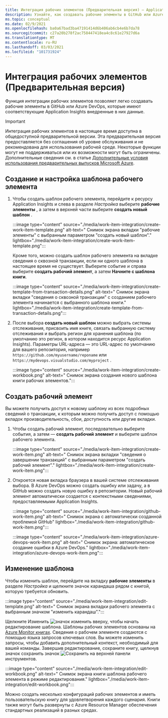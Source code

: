 ```yaml
---
title: Интеграция рабочих элементов (Предварительная версия) — Application Insights
description: Узнайте, как создавать рабочие элементы в GitHub или Azure DevOps с помощью Application Insights данных, внедренных в них.
ms.topic: conceptual
ms.date: 02/9/2021
ms.openlocfilehash: ba0a67bad3ba47191414d6b406ab6cb4e6b7da78
ms.sourcegitcommit: c27a20b278f2ac758447418ea4c8c61e27927d6a
ms.translationtype: MT
ms.contentlocale: ru-RU
ms.lasthandoff: 03/03/2021
ms.locfileid: "101731924"
---
```

# <a name="work-item-integration-preview"></a>Интеграция рабочих элементов (Предварительная версия)

Функция интеграции рабочих элементов позволяет легко создавать рабочие элементы в GitHub или Azure DevOps, которые имеют соответствующие Application Insights внедренные в них данные.

> [!IMPORTANT]
> Интеграция рабочих элементов в настоящее время доступна в общедоступной предварительной версии.
> Эта предварительная версия предоставляется без соглашения об уровне обслуживания и не рекомендована для использования рабочей среде. Некоторые функции могут не поддерживаться или их возможности могут быть ограничены.
> Дополнительные сведения см. в статье [Дополнительные условия использования предварительных выпусков Microsoft Azure](https://azure.microsoft.com/support/legal/preview-supplemental-terms/).

## <a name="create-and-configure-a-work-item-template"></a>Создание и настройка шаблона рабочего элемента

1. Чтобы создать шаблон рабочего элемента, перейдите к ресурсу Application Insights и слева в разделе *Настройка* выберите **рабочие элементы** , а затем в верхней части выберите **создать новый шаблон** .

    :::image type="content" source="./media/work-item-integration/create-work-item-template.png" alt-text=" Снимок экрана вкладки &quot;рабочие элементы&quot; с выбранным параметром &quot;создать новый шаблон&quot;." lightbox="./media/work-item-integration/create-work-item-template.png":::

    Кроме того, можно создать шаблон рабочего элемента на вкладке сведения о сквозной транзакции, если ни одного шаблона в настоящее время не существует. Выберите событие и справа выберите **создать рабочий элемент**, а затем **Начните с шаблона книги**.

    :::image type="content" source="./media/work-item-integration/create-template-from-transaction-details.png" alt-text=" Снимок экрана вкладки &quot;сведения о сквозной транзакции&quot; с созданием рабочего элемента начинается с выбранного шаблона книги." lightbox="./media/work-item-integration/create-template-from-transaction-details.png":::

2. После выбора **создать новый шаблон** можно выбрать системы отслеживания, присвоить имя книге, связать выбранную систему отслеживания и выбрать регион для хранения шаблона (по умолчанию это регион, в котором находится ресурс Application Insights). Параметры URL-адреса — это URL-адрес по умолчанию для вашего репозитория, например `https://github.com/myusername/reponame` или `https://mydevops.visualstudio.com/myproject` .

    :::image type="content" source="./media/work-item-integration/create-workbook.png" alt-text=" Снимок экрана создания нового шаблона книги рабочих элементов.":::

## <a name="create-a-work-item"></a>Создать рабочий элемент

 Вы можете получить доступ к новому шаблону из всех подробных сведений о транзакции, к которым можно получить доступ с помощью вкладок производительность, сбои, доступность или другие вкладки.

1. Чтобы создать рабочий элемент, последовательно выберите события, а затем — **создать рабочий элемент** и выберите шаблон рабочего элемента.

    :::image type="content" source="./media/work-item-integration/create-work-item.png" alt-text=" Снимок экрана вкладки &quot;сведения о завершении транзакций&quot; с выбранным параметром &quot;создать рабочий элемент&quot;." lightbox="./media/work-item-integration/create-work-item.png":::

1. Откроется новая вкладка браузера в вашей системе отслеживания выбора. В Azure DevOps можно создать ошибку или задачу, а в GitHub можно создать новую ошибку в репозитории. Новый рабочий элемент автоматически создается с контекстными сведениями, предоставляемыми Application Insights.

    :::image type="content" source="./media/work-item-integration/github-work-item.png" alt-text=" Снимок экрана с автоматически созданной проблемой GitHub" lightbox="./media/work-item-integration/github-work-item.png":::

    :::image type="content" source="./media/work-item-integration/azure-devops-work-item.png" alt-text=" Снимок экрана: автоматическое создание ошибки в Azure DevOps." lightbox="./media/work-item-integration/azure-devops-work-item.png":::

## <a name="edit-a-template"></a>Изменение шаблона

Чтобы изменить шаблон, перейдите на вкладку **рабочие элементы** в разделе *Настройка* и щелкните значок карандаша рядом с книгой, которую требуется обновить.

:::image type="content" source="./media/work-item-integration/edit-template.png" alt-text=" Снимок экрана вкладки рабочего элемента с выбранным значком &quot;изменить карандаш&quot;.":::

Щелкните Изменить ![ значок изменить ](./media/work-item-integration/edit-icon.png) вверху, чтобы начать редактирование шаблона. Шаблоны рабочих элементов основаны на [Azure Monitor книгах](../visualize/workbooks-overview.md). Сведения о рабочем элементе создаются с помощью языка запросов ключевых слов. Вы можете изменить запросы, чтобы добавить дополнительный контекст, необходимый для вашей команды. Завершив редактирование, сохраните книгу, щелкнув значок сохранить значок ![ Сохранить ](./media/work-item-integration/save-icon.png) на верхней панели инструментов.

:::image type="content" source="./media/work-item-integration/edit-workbook.png" alt-text=" Снимок экрана книги шаблона рабочего элемента в режиме редактирования." lightbox="./media/work-item-integration/edit-workbook.png":::

Можно создать несколько конфигураций рабочих элементов и иметь пользовательскую книгу для удовлетворения каждого сценария. Книги также могут быть развернуты с Azure Resource Manager обеспечения стандартных реализаций в разных средах.